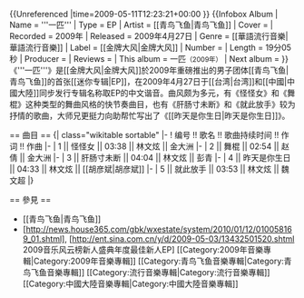 {{Unreferenced |time=2009-05-11T12:23:21+00:00 }}
{{Infobox Album
| Name = '''一匹'''
| Type = EP
| Artist = [[青鸟飞鱼|青鸟飞鱼]]
| Cover = 
| Recorded = 2009年
| Released = 2009年4月27日
| Genre = [[華語流行音樂|華語流行音樂]]
| Label = [[金牌大风|金牌大风]]
| Number = 
| Length = 19分05秒
| Producer = 
| Reviews = 
| This album = 一匹<small>（2009年）</small>
| Next album = 
}}
《'''一匹'''》是[[金牌大风|金牌大风]]於2009年重磅推出的男子团体[[青鸟飞鱼|青鸟飞鱼]]的首张[[迷你专辑|EP]]，在2009年4月27日于[[台湾|台湾]]和[[中國|中國大陸]]同步发行专辑名称取EP的中文谐音。曲风颇为多元，有《怪怪女》和《舞棍》这种类型的舞曲风格的快节奏曲目，也有《肝肠寸未断》和《就此放手》较为抒情的歌曲，大师兄更挺力向助帮忙写出了《[[昨天是你生日|昨天是你生日]]》。

== 曲目 ==
{| class="wikitable sortable"
|-
! 编号 !! 歌名 !! 歌曲持续时间 !! 作词 !! 作曲
|-
| 1 || 怪怪女 || 03:38 || 林文炫 || 金大洲
|-
| 2 || 舞棍 || 02:54 || 赵倩 || 金大洲
|-
| 3 || 肝肠寸未断 || 04:04 || 林文炫 || 彭青
|-
| 4 || 昨天是你生日 || 04:33 || 林文炫 || [[胡彦斌|胡彦斌]]
|-
| 5 || 就此放手 || 03:53 || 林文炫 || 魏文超
|}

== 參見 ==
* [[青鸟飞鱼|青鸟飞鱼]]
* [http://news.house365.com/gbk/wxestate/system/2010/01/12/010058169_01.shtml], [http://ent.sina.com.cn/y/d/2009-05-03/13432501520.shtml 2009音乐风云榜新人盛典年度最佳新人EP]
[[Category:2009年音樂專輯|Category:2009年音樂專輯]]
[[Category:青鸟飞鱼音樂專輯|Category:青鸟飞鱼音樂專輯]]
[[Category:流行音樂專輯|Category:流行音樂專輯]]
[[Category:中國大陸音樂專輯|Category:中國大陸音樂專輯]]